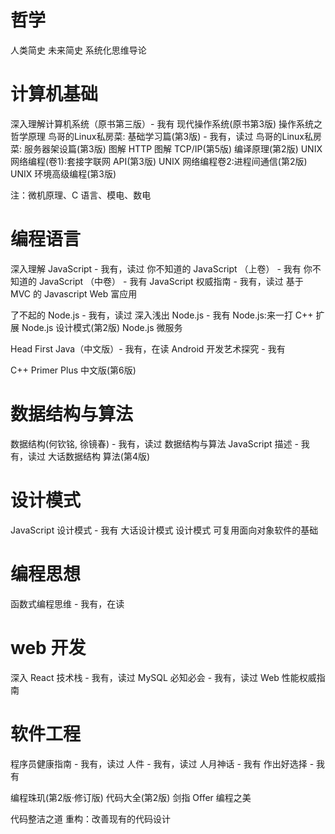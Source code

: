 # 哲学

人类简史
未来简史
系统化思维导论

# 计算机基础

深入理解计算机系统（原书第三版）- 我有
现代操作系统(原书第3版)
操作系统之哲学原理
鸟哥的Linux私房菜: 基础学习篇(第3版) - 我有，读过
鸟哥的Linux私房菜: 服务器架设篇(第3版)
图解 HTTP
图解 TCP/IP(第5版)
编译原理(第2版)
UNIX 网络编程(卷1):套接字联网 API(第3版)
UNIX 网络编程卷2:进程间通信(第2版)
UNIX 环境高级编程(第3版)

注：微机原理、C 语言、模电、数电

# 编程语言

深入理解 JavaScript - 我有，读过
你不知道的 JavaScript （上卷） - 我有
你不知道的 JavaScript （中卷） - 我有
JavaScript 权威指南 - 我有，读过
基于 MVC 的 Javascript Web 富应用

了不起的 Node.js - 我有，读过
深入浅出 Node.js - 我有
Node.js:来一打 C++ 扩展
Node.js 设计模式(第2版)
Node.js 微服务

Head First Java（中文版）- 我有，在读
Android 开发艺术探究 - 我有

C++ Primer Plus 中文版(第6版)

# 数据结构与算法

数据结构(何钦铭, 徐镜春) - 我有，读过
数据结构与算法 JavaScript 描述 - 我有，读过
大话数据结构
算法(第4版)

# 设计模式

JavaScript 设计模式 - 我有
大话设计模式
设计模式 可复用面向对象软件的基础

# 编程思想

函数式编程思维 - 我有，在读

# web 开发

深入 React 技术栈 - 我有，读过
MySQL 必知必会 - 我有，读过
Web 性能权威指南

# 软件工程

程序员健康指南 - 我有，读过
人件 - 我有，读过
人月神话 - 我有
作出好选择 - 我有

编程珠玑(第2版·修订版)
代码大全(第2版)
剑指 Offer
编程之美

代码整洁之道
重构：改善现有的代码设计
